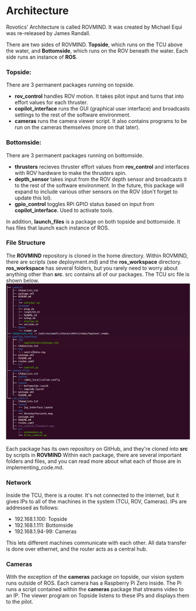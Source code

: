 ﻿# Architecture
Rovotics' Architecture is called ROVMIND. It was created by Michael Equi was re-released by James Randall.

There are two sides of ROVMIND. **Topside**, which runs on the TCU above the water, and **Bottomside**, which runs on the ROV beneath the water.
Each side runs an instance of **ROS**.
### Topside:
There are 3 permanent packages running on topside.
  * **rov_control** handles ROV motion. It takes pilot input and turns that into effort values for each thruster.
  * **copilot_interface** runs the GUI (graphical user interface) and broadcasts settings to the rest of the software environment.
  * **cameras** runs the camera viewer script. It also contains programs to be run on the cameras themselves (more on that later).
### Bottomside:
There are 3 permanent packages running on bottomside.
  * **thrusters** recieves thruster effort values from **rov_control** and interfaces with ROV hardware to make the thrusters spin.
  * **depth_sensor** takes input from the ROV depth sensor and broadcasts it to the rest of the software environment. In the future, this package will expand to include various other sensors on the ROV (don't forget to update this lol).
  * **gpio_control** toggles RPi GPIO status based on input from **copilot_interface**. Used to activate tools.

In addition,  **launch_files** is a package on both topside and bottomside. It has files that launch each instance of ROS.
### File Structure
The **ROVMIND** repository is cloned in the home directory. Within ROVMIND, there are scripts (see deployment.md) and the **ros_workspace** directory. **ros_workspace** has several folders, but you rarely need to worry about anything other than **src**. src contains all of our packages. The TCU src file is shown below.
![File Tree example on TCU](https://github.com/JHSRobo/documentation/blob/main/pictures/tcuFiletree.png "I have transparent windows on my pc so you can see my wallpaper stripes lol")

Each package has its own repository on GitHub, and they're cloned into **src** by scripts in **ROVMIND**
Within each package, there are several important folders and files, and you can read more about what each of those are in implementing_code.md.
### Network
Inside the TCU, there is a router. It's not connected to the internet, but it gives IPs to all of the machines in the system (TCU, ROV, Cameras). IPs are addressed as follows:
  * 192.168.1.100: Topside
  * 192.168.1.111: Bottomside
  * 192.168.1.94-99: Cameras

This lets different machines communicate with each other. All data transfer is done over ethernet, and the router acts as a central hub.
### Cameras
With the exception of the **cameras** package on topside, our vision system runs outside of ROS. Each camera has a Raspberry Pi Zero inside. The Pi runs a script contained within the **cameras** package that streams video to an IP. The viewer program on Topside listens to these IPs and displays them to the pilot.

